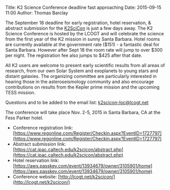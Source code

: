 Title: K2 Science Conference deadline fast approaching
Date: 2015-09-15 11:00
Author: Thomas Barclay

The September 18 deadline for early registration, hotel reservation, & abstract submission for the [K2SciCon](http://lcogt.net/k2scicon/) is just a few days away.
The K2 Science Conference is hosted by the LCOGT and will celebrate the science from the first year of the K2 mission in sunny Santa Barbara. Hotel rooms are currently available at the government rate ($151) - a fantastic deal for Santa Barbara. However after Sept 18 the room rate will jump to over $300 per night. The registration fee also jumps to $425 after that date.

All K2 users are welcome to present early scientific results from all areas of research, from our own Solar System and exoplanets to young stars and distant galaxies. The organizing committee are particularly interested in hearing those in the asteroseismology community and also encourage contributions on results from the Kepler prime mission and the upcoming TESS mission. 

Questions and to be added to the email list: [k2scicon-loc@lcogt.net](mailto:k2scicon-loc@lcogt.net)

The conference will take place Nov. 2-5, 2015 in Santa Barbara, CA at the Fess Parker hotel.

* Conference registration link: [https://www.regonline.com/Register/Checkin.aspx?EventID=1727797](https://www.regonline.com/Register/Checkin.aspx?EventID=1727797)
* Abstract submission link: [https://cat.ipac.caltech.edu/k2scicon/abstract.php](https://cat.ipac.caltech.edu/k2scicon/abstract.php)
* Hotel reservation link: [https://aws.passkey.com/event/13934679/owner/3105901/home](https://aws.passkey.com/event/13934679/owner/3105901/home)
* Conference website: [http://lcogt.net/k2scicon/](http://lcogt.net/k2scicon/)



